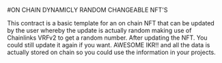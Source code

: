 #ON CHAIN DYNAMICLY RANDOM CHANGEABLE NFT'S

This contract is a basic template for an on chain NFT that can be updated by the user whereby the update is actually random making use of Chainlinks VRFv2 to get a random number. After updating the NFT. You could still update it again if you want. AWESOME IKR!! and all the data is actually stored on chain so you could use the information in your projects. 
